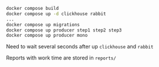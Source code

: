 ```bash
docker compose build
docker compose up -d clickhouse rabbit
...
docker compose up migrations
docker compose up producer step1 step2 step3
docker compose up producer mono 
```
Need to wait several seconds after up ``clickhouse`` and ``rabbit``

Reports with work time are stored in ``reports/``